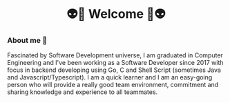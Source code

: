 <h1 align="center">👽🍁 Welcome 🍁👽</h1>
<!-- <img align="center" src="https://github-readme-stats.vercel.app/api?username=edualb&&show_icons=true&theme=dracula" alt="Pramod's Github Stats"> -->  

### About me 🔭
Fascinated by Software Development universe, I am graduated in Computer Engineering and I've been working as a Software Developer since 2017 with focus in backend developing using Go, C and Shell Script (sometimes Java and Javascript/Typescript). I am a quick learner and I am an easy-going person who will provide a really good team environment, commitment and sharing knowledge and experience to all teammates.

<!-- ## 🔋 Stack -->

<!-- #### Languages
<code><a href="https://golang.org" target="_blank"><img height="50" src="https://www.vectorlogo.zone/logos/golang/golang-icon.svg"></a></code>
<code><a href="https://www.java.com/en/" target="_blank"><img height="50" src="https://www.vectorlogo.zone/logos/java/java-icon.svg"></a></code>
<code><a href="https://www.typescriptlang.org" target="_blank"><img height="50" src="https://www.vectorlogo.zone/logos/typescriptlang/typescriptlang-icon.svg"></a></code>

#### Frameworks
<code><a href="https://www.typescriptlang.org" target="_blank"><img height="50" src="https://www.vectorlogo.zone/logos/angular/angular-icon.svg"></a></code>
<code><a href="https://www.linux.org/" target="_blank"><img height="50" src="https://www.vectorlogo.zone/logos/nestjs/nestjs-icon.svg"></a></code>
<code><a href="https://www.linux.org/" target="_blank"><img height="50" src="https://www.vectorlogo.zone/logos/springio/springio-icon.svg"></a></code>

#### DBs
<code><a href="https://www.linux.org/" target="_blank"><img height="50" src="https://www.vectorlogo.zone/logos/mongodb/mongodb-icon.svg"></a></code>
<code><a href="https://www.linux.org/" target="_blank"><img height="50" src="https://www.vectorlogo.zone/logos/mysql/mysql-icon.svg"></a></code>
<code><a href="https://www.linux.org/" target="_blank"><img height="50" src="https://www.vectorlogo.zone/logos/oracle/oracle-icon.svg"></a></code>
<br/><br/> -->


<!--
**edualb/edualb** is a ✨ _special_ ✨ repository because its `README.md` (this file) appears on your GitHub profile.

Here are some ideas to get you started:

- 🔭 I’m currently working on ...
- 🌱 I’m currently learning ...
- 👯 I’m looking to collaborate on ...
- 🤔 I’m looking for help with ...
- 💬 Ask me about ...
- 📫 How to reach me: ...
- 😄 Pronouns: ...
- ⚡ Fun fact: ...
-->
